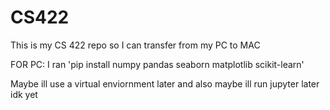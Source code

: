 # CS422
This is my CS 422 repo so I can transfer from my PC to MAC

FOR PC:
I ran 'pip install numpy pandas seaborn matplotlib scikit-learn'

Maybe ill use a virtual enviornment later and also maybe ill run jupyter later idk yet

